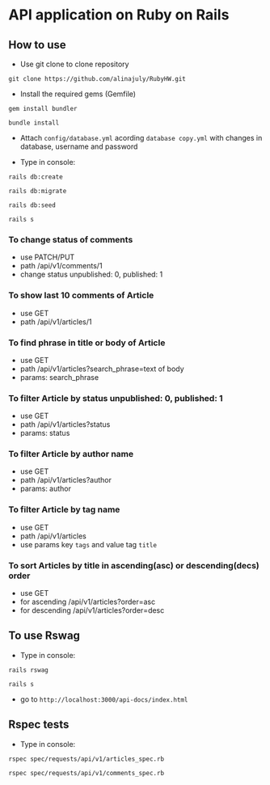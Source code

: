 # API application on Ruby on Rails

## How to use

* Use git clone to clone repository

`git clone https://github.com/alinajuly/RubyHW.git`

* Install the required gems (Gemfile)
  
`gem install bundler`

`bundle install`

* Attach `config/database.yml` acording `database copy.yml` with changes in database, username and password

* Type in console:
  
`rails db:create`

`rails db:migrate`

`rails db:seed`

`rails s`

### To change status of comments

* use PATCH/PUT 
* path /api/v1/comments/1
* change status unpublished: 0, published: 1

### To show last 10 comments of Article

* use GET
* path /api/v1/articles/1

### To find phrase in title or body of Article

* use GET
* path /api/v1/articles?search_phrase=text of body
* params: search_phrase

### To filter Article by status unpublished: 0, published: 1

* use GET
* path /api/v1/articles?status
* params: status
  
### To filter Article by author name

* use GET
* path /api/v1/articles?author
* params: author

### To filter Article by tag name 

* use GET
* path /api/v1/articles
* use params key `tags` and value tag `title`

### To sort Articles by title in ascending(asc) or descending(decs) order

* use GET
* for ascending /api/v1/articles?order=asc
* for descending /api/v1/articles?order=desc

## To use Rswag

* Type in console:

`rails rswag`
  
`rails s`

* go to `http://localhost:3000/api-docs/index.html`
  
## Rspec tests

* Type in console:

`rspec spec/requests/api/v1/articles_spec.rb`

`rspec spec/requests/api/v1/comments_spec.rb`
